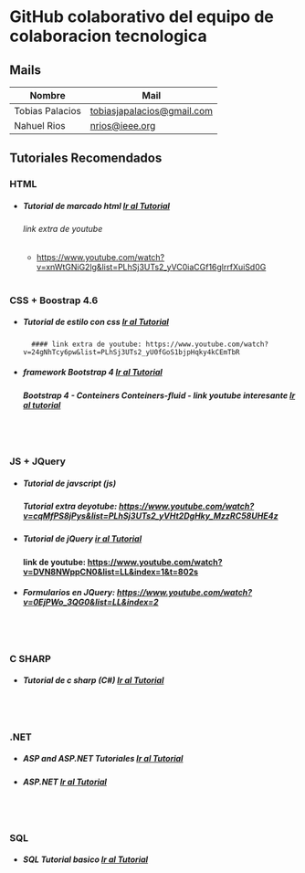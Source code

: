 # GitHub colaborativo del equipo de colaboracion tecnologica 

## Mails 
| Nombre     |Mail |
| ----------- | ----------- |
| Tobias Palacios   | tobiasjapalacios@gmail.com |
| Nahuel Rios       | nrios@ieee.org      |


## Tutoriales Recomendados

### HTML 
* ##### Tutorial de marcado html   [Ir al Tutorial](https://www.w3schools.com/html/default.asp)
  ###### link extra de youtube
    * https://www.youtube.com/watch?v=xnWtGNiG2lg&list=PLhSj3UTs2_yVC0iaCGf16glrrfXuiSd0G 
<br/><br/>
### CSS + Boostrap 4.6 
* ##### Tutorial de estilo con css  [Ir al Tutorial](https://www.w3schools.com/css/default.asp)
    	#### link extra de youtube: https://www.youtube.com/watch?v=24gNhTcy6pw&list=PLhSj3UTs2_yU0fGoS1bjpHqky4kCEmTbR
* ##### framework Bootstrap 4 [Ir al Tutorial](https://www.w3schools.com/bootstrap4/default.asp)
	 ##### Bootstrap 4 - Conteiners Conteiners-fluid - link youtube interesante [Ir al tutorial](https://www.youtube.com/watch?v=59pex8k8Xr8)  
<br/><br/>
### JS + JQuery 
* ##### Tutorial de javscript (js) [](https://www.w3schools.com/js/default.asp)
    ##### Tutorial extra deyotube:  https://www.youtube.com/watch?v=cqMfPS8jPys&list=PLhSj3UTs2_yVHt2DgHky_MzzRC58UHE4z
* ##### Tutorial de jQuery  [ir al Tutorial](https://www.w3schools.com/jquery/default.asp)
	#### link de youtube: https://www.youtube.com/watch?v=DVN8NWppCN0&list=LL&index=1&t=802s 
* ##### Formularios en JQuery: https://www.youtube.com/watch?v=0EjPWo_3QG0&list=LL&index=2
<br/><br/>
### C SHARP  
* ##### Tutorial de c sharp (C#) [Ir al Tutorial](https://www.w3schools.com/cs/index.php)

<br/><br/>
### .NET 
* ##### ASP and ASP.NET Tutoriales [Ir al Tutorial](https://www.w3schools.com/asp/default.asp)
* ##### ASP.NET [Ir al Tutorial](http://www.w3big.com/es/aspnet/aspnet-intro.html)

<br/><br/>
### SQL 
* ##### SQL Tutorial basico [Ir al Tutorial](https://www.w3schools.com/sql/default.asp)


  
